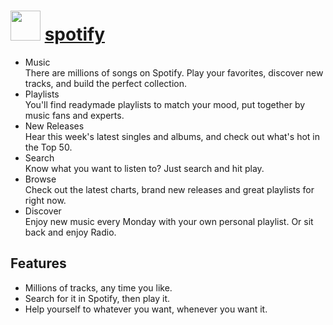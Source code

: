 # <img src="https://cdn.jsdelivr.net/gh/chocolatey/chocolatey-coreteampackages@4ad26e5a5ab2b5280e4d57e5b14fcc9d4c6a22c5/icons/spotify.png" width="48" height="48"/> [spotify](https://chocolatey.org/packages/spotify)


- Music  
There are millions of songs on Spotify. Play your favorites, discover new tracks, and build the perfect collection.
- Playlists  
You'll find readymade playlists to match your mood, put together by music fans and experts.
- New Releases  
Hear this week's latest singles and albums, and check out what's hot in the Top 50.
- Search  
Know what you want to listen to? Just search and hit play.
- Browse  
Check out the latest charts, brand new releases and great playlists for right now.
- Discover  
Enjoy new music every Monday with your own personal playlist. Or sit back and enjoy Radio.

## Features

- Millions of tracks, any time you like.
- Search for it in Spotify, then play it.
- Help yourself to whatever you want, whenever you want it.

